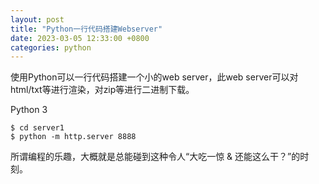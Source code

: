 ```yaml
---
layout: post
title: "Python一行代码搭建Webserver"
date: 2023-03-05 12:33:00 +0800
categories: python
--- 
```


使用Python可以一行代码搭建一个小的web server，此web server可以对html/txt等进行渲染，对zip等进行二进制下载。

Python 3

```
$ cd server1
$ python -m http.server 8888
```

所谓编程的乐趣，大概就是总能碰到这种令人“大吃一惊 & 还能这么干？”的时刻。